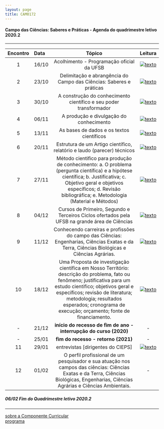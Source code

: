 ```yaml
---
layout: page
title: CAM0172
---
```

#### Campo das Ciências: Saberes e Práticas -  Agenda do quadrimestre letivo 2020.2  

---

| Encontro | Data  | Tópico | Leitura |
| :---: | :--- |:---:| :---: |
| 1|16/10	| Acolhimento - Programação oficial da UFSB |  [![texto][pdf]][1] |
| 2|23/10	| Delimitação e abrangência do Campo das Ciências: Saberes e práticas | [![texto][pdf]][2] |
| 3|30/10	|	A construção do conhecimento científico e seu poder transformador | [![texto][pdf]][3] |
| 4|06/11	|	A produção e divulgação do conhecimento | [![texto][pdf]][4] |
| 5|13/11	|	As bases de dados e os textos científicos | [![texto][pdf]][5]  |
| 6|20/11	|	Estrutura de um Artigo científico, relatório e laudo (parecer) técnicos | [![texto][pdf]][6] |
| 7|27/11	|	Método cientifico para produção de conhecimento: a. O problema (pergunta científica) e a hipótese científica; b. Justificativa; c. Objetivo geral e objetivos específicos; d. Revisão bibliográfica; e. Metodologia (Material e Métodos) | [![texto][pdf]][7] |
| 8|04/12	| Cursos de Primeiro, Segundo e Terceiros Ciclos ofertados pela UFSB na grande área de Ciências | [![texto][pdf]][8] |
| 9|11/12	|	Conhecendo carreiras e profissões do campo das Ciências: Engenharias, Ciências Exatas e da Terra, Ciências Biológicas e Ciências Agrárias. | [![texto][pdf]][9] |
| 10|18/12	|	Uma Proposta de investigação científica em Nosso Território: descrição do problema, fato ou fenômeno; justificativa para um estudo cientifico; objetivos geral e específicos; revisão de literatura; metodologia; resultados esperados; cronograma de execução; orçamento; fonte de financiamento. | [![texto][pdf]][10]  |
| - |21/12	| **início do recesso de fim de ano - interrupção do curso (2020)** | - |
| - |25/01 | **fim do recesso - retorno  (2021)** | - |
| 11|29/01	|	 entrevistas [dirigentes do CIEPS] | [![texto][pdf]][11] |
| 12|01/02	|	O perfil profissional de um pesquisador e sua atuação nos campos das ciências: Ciências Exatas e da Terra, Ciências Biológicas, Engenharias, Ciências Agrárias e Ciências Ambientais. | - |

#####  06/02		Fim do Quadrimestre letivo 2020.2

---
[sobre a Componente Curricular](index.html)  
[programa](programa.html)

[pdf]: https://itxesco.github.io/pages/icons16/pdf-icon.png  
[1]: https://itxesco.github.io/aulas/ISC0180/recursos/PlanoAtividadesES1.pdf "atualizar"  
[2]: https://itxesco.github.io/aulas/ISC0180/recursos/PlanoAtividadesES1.pdf "atualizar"
[3]: https://itxesco.github.io/aulas/ISC0180/recursos/PlanoAtividadesES1.pdf "atualizar"
[4]: https://itxesco.github.io/aulas/ISC0180/recursos/PlanoAtividadesES1.pdf "atualizar"
[5]: https://itxesco.github.io/aulas/ISC0180/recursos/PlanoAtividadesES1.pdf "atualizar"
[6]: https://itxesco.github.io/aulas/ISC0180/recursos/PlanoAtividadesES1.pdf "atualizar"
[7]: https://itxesco.github.io/aulas/ISC0180/recursos/PlanoAtividadesES1.pdf "atualizar"
[8]: https://itxesco.github.io/aulas/ISC0180/recursos/PlanoAtividadesES1.pdf "atualizar"
[9]: https://itxesco.github.io/aulas/ISC0180/recursos/PlanoAtividadesES1.pdf "atualizar"
[10]: https://itxesco.github.io/aulas/ISC0180/recursos/PlanoAtividadesES1.pdf "atualizar"
[11]: https://itxesco.github.io/aulas/ISC0180/recursos/PlanoAtividadesES1.pdf "atualizar"
